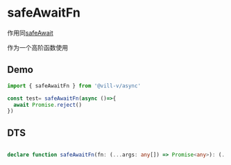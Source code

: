 # safeAwaitFn

作用同[safeAwait](/modules/async/safeAwait)

作为一个高阶函数使用

## Demo

```ts twoslash
import { safeAwaitFn } from '@vill-v/async'

const test= safeAwaitFn(async ()=>{
  await Promise.reject()
})
```

## DTS

```ts

declare function safeAwaitFn(fn: (...args: any[]) => Promise<any>): (...args: any[]) => void;

```
